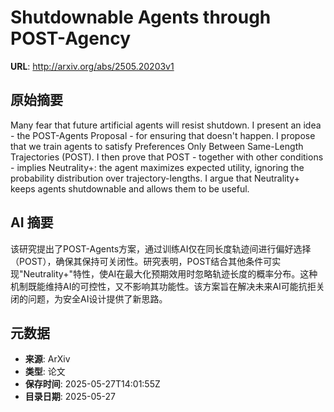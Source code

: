 # Shutdownable Agents through POST-Agency

**URL**: http://arxiv.org/abs/2505.20203v1

## 原始摘要

Many fear that future artificial agents will resist shutdown. I present an
idea - the POST-Agents Proposal - for ensuring that doesn't happen. I propose
that we train agents to satisfy Preferences Only Between Same-Length
Trajectories (POST). I then prove that POST - together with other conditions -
implies Neutrality+: the agent maximizes expected utility, ignoring the
probability distribution over trajectory-lengths. I argue that Neutrality+
keeps agents shutdownable and allows them to be useful.


## AI 摘要

该研究提出了POST-Agents方案，通过训练AI仅在同长度轨迹间进行偏好选择（POST），确保其保持可关闭性。研究表明，POST结合其他条件可实现"Neutrality+"特性，使AI在最大化预期效用时忽略轨迹长度的概率分布。这种机制既能维持AI的可控性，又不影响其功能性。该方案旨在解决未来AI可能抗拒关闭的问题，为安全AI设计提供了新思路。

## 元数据

- **来源**: ArXiv
- **类型**: 论文
- **保存时间**: 2025-05-27T14:01:55Z
- **目录日期**: 2025-05-27
